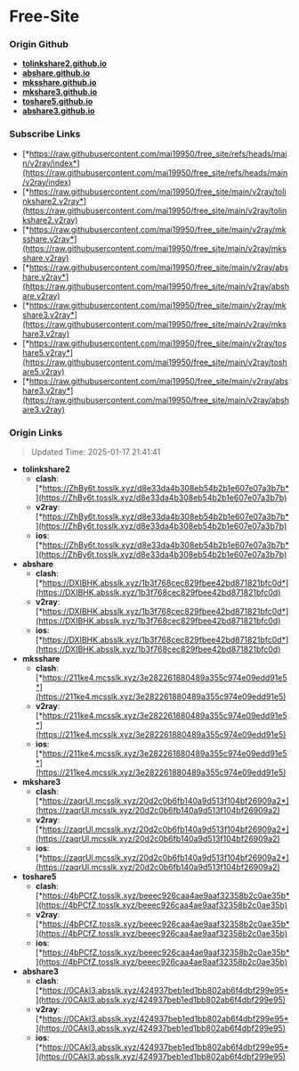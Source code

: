 # Free-Site

### Origin Github

- [**tolinkshare2.github.io**](https://github.com/tolinkshare2/tolinkshare2.github.io)
- [**abshare.github.io**](https://github.com/abshare/abshare.github.io)
- [**mksshare.github.io**](https://github.com/mksshare/mksshare.github.io)
- [**mkshare3.github.io**](https://github.com/mkshare3/mkshare3.github.io)
- [**toshare5.github.io**](https://github.com/toshare5/toshare5.github.io)
- [**abshare3.github.io**](https://github.com/abshare3/abshare3.github.io)

### Subscribe Links

- [*https://raw.githubusercontent.com/mai19950/free_site/refs/heads/main/v2ray/index*](https://raw.githubusercontent.com/mai19950/free_site/refs/heads/main/v2ray/index)
- [*https://raw.githubusercontent.com/mai19950/free_site/main/v2ray/tolinkshare2.v2ray*](https://raw.githubusercontent.com/mai19950/free_site/main/v2ray/tolinkshare2.v2ray)
- [*https://raw.githubusercontent.com/mai19950/free_site/main/v2ray/mksshare.v2ray*](https://raw.githubusercontent.com/mai19950/free_site/main/v2ray/mksshare.v2ray)
- [*https://raw.githubusercontent.com/mai19950/free_site/main/v2ray/abshare.v2ray*](https://raw.githubusercontent.com/mai19950/free_site/main/v2ray/abshare.v2ray)
- [*https://raw.githubusercontent.com/mai19950/free_site/main/v2ray/mkshare3.v2ray*](https://raw.githubusercontent.com/mai19950/free_site/main/v2ray/mkshare3.v2ray)
- [*https://raw.githubusercontent.com/mai19950/free_site/main/v2ray/toshare5.v2ray*](https://raw.githubusercontent.com/mai19950/free_site/main/v2ray/toshare5.v2ray)
- [*https://raw.githubusercontent.com/mai19950/free_site/main/v2ray/abshare3.v2ray*](https://raw.githubusercontent.com/mai19950/free_site/main/v2ray/abshare3.v2ray)

### Origin Links

> Updated Time: 2025-01-17 21:41:41

- **tolinkshare2**
  - **clash**: [*https://ZhBy6t.tosslk.xyz/d8e33da4b308eb54b2b1e607e07a3b7b*](https://ZhBy6t.tosslk.xyz/d8e33da4b308eb54b2b1e607e07a3b7b)
  - **v2ray**: [*https://ZhBy6t.tosslk.xyz/d8e33da4b308eb54b2b1e607e07a3b7b*](https://ZhBy6t.tosslk.xyz/d8e33da4b308eb54b2b1e607e07a3b7b)
  - **ios**: [*https://ZhBy6t.tosslk.xyz/d8e33da4b308eb54b2b1e607e07a3b7b*](https://ZhBy6t.tosslk.xyz/d8e33da4b308eb54b2b1e607e07a3b7b)
- **abshare**
  - **clash**: [*https://DXIBHK.absslk.xyz/1b3f768cec829fbee42bd871821bfc0d*](https://DXIBHK.absslk.xyz/1b3f768cec829fbee42bd871821bfc0d)
  - **v2ray**: [*https://DXIBHK.absslk.xyz/1b3f768cec829fbee42bd871821bfc0d*](https://DXIBHK.absslk.xyz/1b3f768cec829fbee42bd871821bfc0d)
  - **ios**: [*https://DXIBHK.absslk.xyz/1b3f768cec829fbee42bd871821bfc0d*](https://DXIBHK.absslk.xyz/1b3f768cec829fbee42bd871821bfc0d)
- **mksshare**
  - **clash**: [*https://211ke4.mcsslk.xyz/3e282261880489a355c974e09edd91e5*](https://211ke4.mcsslk.xyz/3e282261880489a355c974e09edd91e5)
  - **v2ray**: [*https://211ke4.mcsslk.xyz/3e282261880489a355c974e09edd91e5*](https://211ke4.mcsslk.xyz/3e282261880489a355c974e09edd91e5)
  - **ios**: [*https://211ke4.mcsslk.xyz/3e282261880489a355c974e09edd91e5*](https://211ke4.mcsslk.xyz/3e282261880489a355c974e09edd91e5)
- **mkshare3**
  - **clash**: [*https://zaqrUl.mcsslk.xyz/20d2c0b6fb140a9d513f104bf26909a2*](https://zaqrUl.mcsslk.xyz/20d2c0b6fb140a9d513f104bf26909a2)
  - **v2ray**: [*https://zaqrUl.mcsslk.xyz/20d2c0b6fb140a9d513f104bf26909a2*](https://zaqrUl.mcsslk.xyz/20d2c0b6fb140a9d513f104bf26909a2)
  - **ios**: [*https://zaqrUl.mcsslk.xyz/20d2c0b6fb140a9d513f104bf26909a2*](https://zaqrUl.mcsslk.xyz/20d2c0b6fb140a9d513f104bf26909a2)
- **toshare5**
  - **clash**: [*https://4bPCfZ.tosslk.xyz/beeec926caa4ae9aaf32358b2c0ae35b*](https://4bPCfZ.tosslk.xyz/beeec926caa4ae9aaf32358b2c0ae35b)
  - **v2ray**: [*https://4bPCfZ.tosslk.xyz/beeec926caa4ae9aaf32358b2c0ae35b*](https://4bPCfZ.tosslk.xyz/beeec926caa4ae9aaf32358b2c0ae35b)
  - **ios**: [*https://4bPCfZ.tosslk.xyz/beeec926caa4ae9aaf32358b2c0ae35b*](https://4bPCfZ.tosslk.xyz/beeec926caa4ae9aaf32358b2c0ae35b)
- **abshare3**
  - **clash**: [*https://0CAkl3.absslk.xyz/424937beb1ed1bb802ab6f4dbf299e95*](https://0CAkl3.absslk.xyz/424937beb1ed1bb802ab6f4dbf299e95)
  - **v2ray**: [*https://0CAkl3.absslk.xyz/424937beb1ed1bb802ab6f4dbf299e95*](https://0CAkl3.absslk.xyz/424937beb1ed1bb802ab6f4dbf299e95)
  - **ios**: [*https://0CAkl3.absslk.xyz/424937beb1ed1bb802ab6f4dbf299e95*](https://0CAkl3.absslk.xyz/424937beb1ed1bb802ab6f4dbf299e95)
